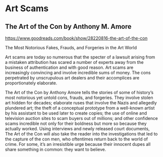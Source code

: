 # Art Scams

## The Art of the Con by Anthony M. Amore

<https://www.goodreads.com/book/show/28220816-the-art-of-the-con>

The Most Notorious Fakes, Frauds, and Forgeries in the Art World

Art scams are today so numerous that the specter of a lawsuit arising from a mistaken attribution has scared a number of experts away from the business of authentication and with good reason. Art scams are increasingly convincing and involve incredible sums of money. The cons perpetrated by unscrupulous art dealers and their accomplices are proportionately elaborate.

The Art of the Con by Anthony Amore tells the stories of some of history’s most notorious yet untold cons, frauds, and forgeries. They involve stolen art hidden for decades; elaborate ruses that involve the Nazis and allegedly plundered art; the theft of a conceptual prototype from a well-known artist by his assistant to be used later to create copies; the use of online and television auction sites to scam buyers out of millions; and other confidence scams incredible not only for their boldness but more so because they actually worked. Using interviews and newly released court documents, The Art of the Con will also take the reader into the investigations that led to the capture of the con men, who oftentimes return back to the world of crime. For some, it’s an irresistible urge because their innocent dupes all share something in common: they want to believe.
